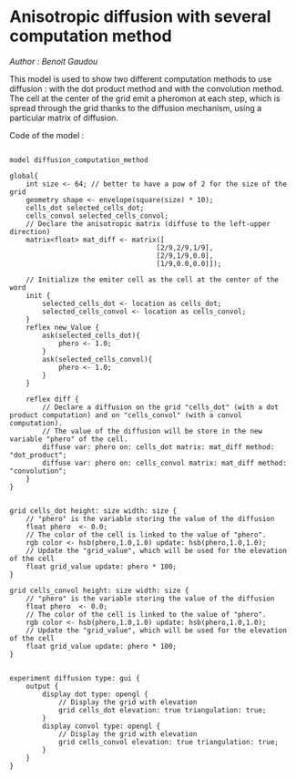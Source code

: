 [//]: # (keyword|operator_hsb)
[//]: # (keyword|statement_diffuse)
[//]: # (keyword|type_matrix)
[//]: # (keyword|concept_matrix)
[//]: # (keyword|concept_math)
# Anisotropic diffusion with several computation method


_Author : Benoit Gaudou_

This model is used to show two different computation methods to use diffusion : with the dot product method and with the convolution method.  The cell at the center of the grid emit a pheromon at each step, which is spread through the grid thanks to the diffusion mechanism, using a particular matrix of diffusion. 


Code of the model : 

```

model diffusion_computation_method

global{
	int size <- 64; // better to have a pow of 2 for the size of the grid
  	geometry shape <- envelope(square(size) * 10);
  	cells_dot selected_cells_dot;
  	cells_convol selected_cells_convol;
  	// Declare the anisotropic matrix (diffuse to the left-upper direction)
  	matrix<float> mat_diff <- matrix([
									[2/9,2/9,1/9],
									[2/9,1/9,0.0],
									[1/9,0.0,0.0]]);

	// Initialize the emiter cell as the cell at the center of the word
	init {
		selected_cells_dot <- location as cells_dot;
  		selected_cells_convol <- location as cells_convol;
	}
	reflex new_Value {
		ask(selected_cells_dot){
			phero <- 1.0;
		}
		ask(selected_cells_convol){
			phero <- 1.0;
		}		
	}

	reflex diff {
		// Declare a diffusion on the grid "cells_dot" (with a dot product computation) and on "cells_convol" (with a convol computation). 
		// The value of the diffusion will be store in the new variable "phero" of the cell.
		diffuse var: phero on: cells_dot matrix: mat_diff method: "dot_product";	
		diffuse var: phero on: cells_convol matrix: mat_diff method: "convolution";			
	}
}


grid cells_dot height: size width: size {
	// "phero" is the variable storing the value of the diffusion
	float phero  <- 0.0;
	// The color of the cell is linked to the value of "phero".
	rgb color <- hsb(phero,1.0,1.0) update: hsb(phero,1.0,1.0);
	// Update the "grid_value", which will be used for the elevation of the cell
	float grid_value update: phero * 100;
} 

grid cells_convol height: size width: size {
	// "phero" is the variable storing the value of the diffusion
	float phero  <- 0.0;
	// The color of the cell is linked to the value of "phero".
	rgb color <- hsb(phero,1.0,1.0) update: hsb(phero,1.0,1.0);
	// Update the "grid_value", which will be used for the elevation of the cell
	float grid_value update: phero * 100;
} 


experiment diffusion type: gui {
	output {
		display dot type: opengl {
			// Display the grid with elevation
			grid cells_dot elevation: true triangulation: true;
		}
		display convol type: opengl {
			// Display the grid with elevation
			grid cells_convol elevation: true triangulation: true;
		}
	}
}
```
